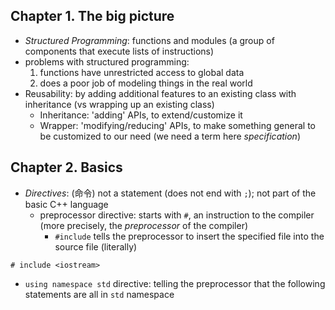 ## Chapter 1. The big picture
- _Structured Programming_: functions and modules (a group of components that execute lists of instructions)
- problems with structured programming:
  1. functions have unrestricted access to global data
  2. does a poor job of modeling things in the real world
- Reusability: by adding additional features to an existing class with inheritance (vs wrapping up an existing class)
  - Inheritance: 'adding' APIs, to extend/customize it
  - Wrapper: 'modifying/reducing' APIs, to make something general to be customized to our need (we need a term here _specification_)

## Chapter 2. Basics
- _Directives_: (命令) not a statement (does not end with `;`); not part of the basic C++ language
  - preprocessor directive: starts with `#`, an instruction to the compiler (more precisely, the _preprocessor_ of the compiler)
    - `#include` tells the preprocessor to insert the specified file into the source file (literally)
```
# include <iostream>
```
  - `using namespace std` directive: telling the preprocessor that the following statements are all in `std` namespace
